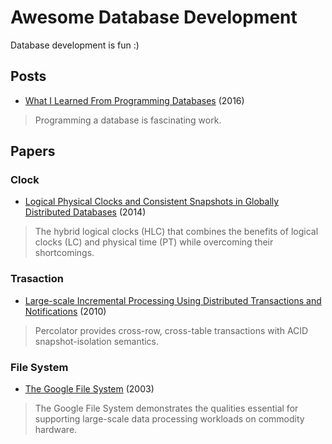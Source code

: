 # Awesome Database Development

Database development is fun :)

## Posts

* [What I Learned From Programming Databases](http://www.philipotoole.com/what-i-learned-from-programming-a-database/) (2016)

> Programming a database is fascinating work.

## Papers

### Clock

* [Logical Physical Clocks and Consistent Snapshots in Globally Distributed Databases](https://www.cse.buffalo.edu/tech-reports/2014-04.pdf) (2014)

> The hybrid logical clocks (HLC) that combines the benefits of logical clocks (LC) and physical time (PT) while overcoming their shortcomings.

### Trasaction

* [Large-scale Incremental Processing Using Distributed Transactions and Notifications](http://static.googleusercontent.com/media/research.google.com/en//pubs/archive/36726.pdf) (2010)

> Percolator provides cross-row, cross-table transactions with ACID snapshot-isolation semantics.

### File System

* [The Google File System](http://static.googleusercontent.com/media/research.google.com/en//archive/gfs-sosp2003.pdf) (2003)

> The Google File System demonstrates the qualities essential for supporting large-scale data processing workloads on commodity hardware.
